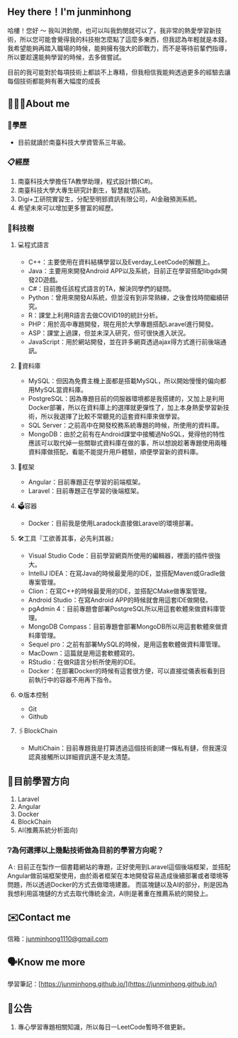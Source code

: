 ## Hey there！I'm junminhong
哈樓！您好 ～ 我叫洪鈞閔，也可以叫我鈞閔就可以了，我非常的熱愛學習新技術，所以您可能會覺得我的科技樹怎麼點了這麼多東西，但我認為年輕就是本錢，我希望能夠再踏入職場的時候，能夠擁有強大的即戰力，而不是等待前輩們指導，所以要趁還能夠學習的時候，去多做嘗試。

目前的我可能對於每項技術上都談不上專精，但我相信我能夠透過更多的經驗去讓每個技術都能夠有著大幅度的成長

## 👨🏻‍💻About me

### 🏫學歷
- 目前就讀於南臺科技大學資管系三年級。

### 📋經歷
1. 南臺科技大學擔任TA教學助理，程式設計類(C#)。
2. 南臺科技大學大專生研究計劃生，智慧裁切系統。
3. Digi+工研院實習生，分配至明郅資訊有限公司，AI金融預測系統。
4. 希望未來可以增加更多豐富的經歷。

### 🌲科技樹
1. 💻程式語言
	- C++：主要使用在資料結構學習以及Everday_LeetCode的解題上。
	- Java：主要用來開發Android APP以及系統，目前正在學習搭配libgdx開發2D遊戲。
	- C#：目前擔任該程式語言的TA，解決同學們的疑問。
	- Python：曾用來開發AI系統，但並沒有到非常熟練，之後會找時間繼續研究。
	- R：課堂上利用R語言去做COVID19的統計分析。
	- PHP：用於高中專題開發，現在用於大學專題搭配Laravel進行開發。
	- ASP：課堂上過課，但並未深入研究，但可很快進入狀況。
	- JavaScript：用於網站開發，並在許多網頁透過ajax得方式進行前後端通訊。

2. 🔋資料庫
	- MySQL：但因為免費主機上面都是搭載MySQL，所以開始慢慢的偏向都用MySQL當資料庫。
	- PostgreSQL：因為專題目前的伺服器環境都是我搭建的，又加上是利用Docker部署，所以在資料庫上的選擇就更彈性了，加上本身熱愛學習新技術，所以我選擇了比較不常聽見的這套資料庫來做學習。
	- SQL Server：之前高中在開發校務系統專題的時候，所使用的資料庫。
	- MongoDB：由於之前有在Android課堂中接觸過NoSQL，覺得他的特性應該可以取代掉一些關聯式資料庫在做的事，所以想說趁著專題使用兩種資料庫做搭配，看能不能提升用戶體驗，順便學習新的資料庫。

3. 🧰框架
	- Angular：目前專題正在學習的前端框架。
	- Laravel：目前專題正在學習的後端框架。

4. 🗳容器
	- Docker：目前我是使用Laradock直接做Laravel的環境部署。

5. 🛠工具『工欲善其事，必先利其器』
	- Visual Studio Code：目前學習網頁所使用的編輯器，裡面的插件很強大。
	- IntelliJ IDEA：在寫Java的時候最愛用的IDE，並搭配Maven或Gradle做專案管理。
	- Clion：在寫C++的時候最愛用的IDE，並搭配CMake做專案管理。
	- Android Studio：在寫Android APP的時候就會用這套IDE做開發。
	- pgAdmin 4：目前專題會部署PostgreSQL所以用這套軟體來做資料庫管理。
	- MongoDB Compass：目前專題會部署MongoDB所以用這套軟體來做資料庫管理。
	- Sequel pro：之前有部署MySQL的時候，是用這套軟體做資料庫管理。
	- MacDown：這篇就是用這套軟體寫的。
	- RStudio：在做R語言分析所使用的IDE。
	- Docker：在部署Docker的時候有這套很方便，可以直接從儀表板看到目前執行中的容器不用再下指令。

6. ⚙️版本控制
	- Git
	- Github

7. 🖇BlockChain
	- MultiChain：目前專題我是打算透過這個技術創建一條私有鏈，但我還沒認真接觸所以詳細資訊還不是太清楚。

## 📝目前學習方向
1. Laravel
2. Angular
3. Docker
4. BlockChain
5. AI(推薦系統分析面向)

### ❔為何選擇以上幾點技術做為目前的學習方向呢？
Ａ: 目前正在製作一個書籍網站的專題，正好使用到Laravel這個後端框架，並搭配Angular做前端框架使用，由於兩者框架在本地開發容易造成後續部署或者環境等問題，所以透過Docker的方式去做環境建置。
    而區塊鏈以及AI的部分，則是因為我想利用區塊鏈的方式去取代傳統金流，AI則是著重在推薦系統的開發上。

## ✉️Contact me
信箱：[junminhong1110@gmail.com](mailto:junminhong1110@gmail.com)

## 🗣Know me more
學習筆記：[https://junminhong.github.io/](https://junminhong.github.io/)

## 📍公告
1. 專心學習專題相關知識，所以每日一LeetCode暫時不做更新。
